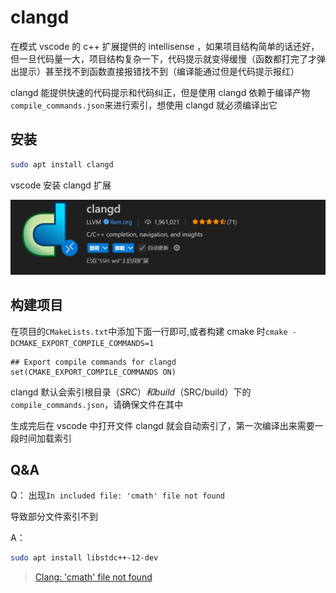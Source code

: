 # clangd

在模式 vscode 的 c++ 扩展提供的 intellisense ，如果项目结构简单的话还好，但一旦代码量一大，项目结构复杂一下，代码提示就变得缓慢（函数都打完了才弹出提示）甚至找不到函数直接报错找不到（编译能通过但是代码提示报红）

clangd 能提供快速的代码提示和代码纠正，但是使用 clangd 依赖于编译产物`compile_commands.json`来进行索引，想使用 clangd 就必须编译出它

## 安装

```bash
sudo apt install clangd
```

vscode 安装 clangd 扩展

![clangd扩展](images/clangd-image.png)

## 构建项目

在项目的`CMakeLists.txt`中添加下面一行即可,或者构建 cmake 时`cmake -DCMAKE_EXPORT_COMPILE_COMMANDS=1`

```terminal
## Export compile commands for clangd
set(CMAKE_EXPORT_COMPILE_COMMANDS ON)
```

clangd 默认会索引根目录（$SRC）和 build（$SRC/build）下的`compile_commands.json`，请确保文件在其中

生成完后在 vscode 中打开文件 clangd 就会自动索引了，第一次编译出来需要一段时间加载索引

## Q&A

Q：
出现`In included file: 'cmath' file not found`

导致部分文件索引不到

A：

```bash
sudo apt install libstdc++-12-dev
```

> [Clang: 'cmath' file not found](https://stackoverflow.com/questions/22752000/clang-cmath-file-not-found)
